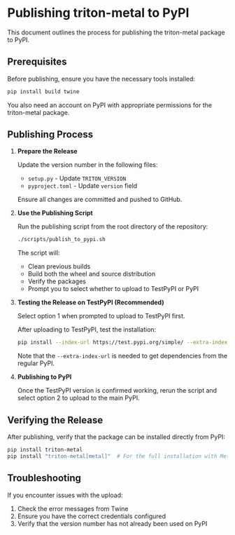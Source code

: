 # Publishing triton-metal to PyPI

This document outlines the process for publishing the triton-metal package to PyPI.

## Prerequisites

Before publishing, ensure you have the necessary tools installed:

```bash
pip install build twine
```

You also need an account on PyPI with appropriate permissions for the triton-metal package.

## Publishing Process

1. **Prepare the Release**
   
   Update the version number in the following files:
   - `setup.py` - Update `TRITON_VERSION`
   - `pyproject.toml` - Update `version` field
   
   Ensure all changes are committed and pushed to GitHub.

2. **Use the Publishing Script**

   Run the publishing script from the root directory of the repository:
   
   ```bash
   ./scripts/publish_to_pypi.sh
   ```
   
   The script will:
   - Clean previous builds
   - Build both the wheel and source distribution
   - Verify the packages
   - Prompt you to select whether to upload to TestPyPI or PyPI

3. **Testing the Release on TestPyPI (Recommended)**

   Select option 1 when prompted to upload to TestPyPI first.
   
   After uploading to TestPyPI, test the installation:
   
   ```bash
   pip install --index-url https://test.pypi.org/simple/ --extra-index-url https://pypi.org/simple/ triton-metal[metal]
   ```
   
   Note that the `--extra-index-url` is needed to get dependencies from the regular PyPI.

4. **Publishing to PyPI**

   Once the TestPyPI version is confirmed working, rerun the script and select option 2 to upload to the main PyPI.

## Verifying the Release

After publishing, verify that the package can be installed directly from PyPI:

```bash
pip install triton-metal
pip install "triton-metal[metal]"  # For the full installation with Metal support
```

## Troubleshooting

If you encounter issues with the upload:

1. Check the error messages from Twine
2. Ensure you have the correct credentials configured
3. Verify that the version number has not already been used on PyPI 